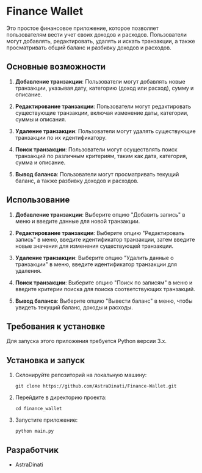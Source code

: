 # Finance Wallet

Это простое финансовое приложение, которое позволяет пользователям вести учет своих доходов и расходов. Пользователи могут добавлять, редактировать, удалять и искать транзакции, а также просматривать общий баланс и разбивку доходов и расходов.

## Основные возможности

1. **Добавление транзакции**: Пользователи могут добавлять новые транзакции, указывая дату, категорию (доход или расход), сумму и описание.

2. **Редактирование транзакции**: Пользователи могут редактировать существующие транзакции, включая изменение даты, категории, суммы и описания.

3. **Удаление транзакции**: Пользователи могут удалять существующие транзакции по их идентификатору.

4. **Поиск транзакции**: Пользователи могут осуществлять поиск транзакций по различным критериям, таким как дата, категория, сумма и описание.

5. **Вывод баланса**: Пользователи могут просматривать текущий баланс, а также разбивку доходов и расходов.

## Использование

1. **Добавление транзакции**: Выберите опцию "Добавить запись" в меню и введите данные для новой транзакции.

2. **Редактирование транзакции**: Выберите опцию "Редактировать запись" в меню, введите идентификатор транзакции, затем введите новые значения для изменения существующей транзакции.

3. **Удаление транзакции**: Выберите опцию "Удалить данные о транзакции" в меню, введите идентификатор транзакции для удаления.

4. **Поиск транзакции**: Выберите опцию "Поиск по записям" в меню и введите критерии поиска для поиска соответствующих транзакций.

5. **Вывод баланса**: Выберите опцию "Вывести баланс" в меню, чтобы увидеть текущий баланс, доходы и расходы.

## Требования к установке

Для запуска этого приложения требуется Python версии 3.x.

## Установка и запуск

1. Склонируйте репозиторий на локальную машину:

    ```
    git clone https://github.com/AstraDinati/Finance-Wallet.git
    ```

2. Перейдите в директорию проекта:

    ```
    cd finance_wallet
    ```

3. Запустите приложение:

    ```
    python main.py
    ```

## Разработчик

- AstraDinati